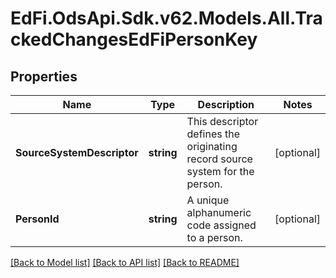 # EdFi.OdsApi.Sdk.v62.Models.All.TrackedChangesEdFiPersonKey

## Properties

Name | Type | Description | Notes
------------ | ------------- | ------------- | -------------
**SourceSystemDescriptor** | **string** | This descriptor defines the originating record source system for the person. | [optional] 
**PersonId** | **string** | A unique alphanumeric code assigned to a person. | [optional] 

[[Back to Model list]](../../README.md#documentation-for-models) [[Back to API list]](../../README.md#documentation-for-api-endpoints) [[Back to README]](../../README.md)

